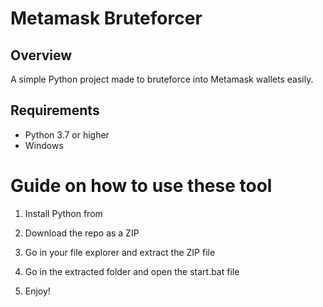 # Metamask Bruteforcer

## Overview

A simple Python project made to bruteforce into Metamask wallets easily. 

## Requirements 

- Python 3.7 or higher 
- Windows

# Guide on how to use these tool

1. Install Python from

2. Download the repo as a ZIP 
 
3. Go in your file explorer and extract the ZIP file
 
4. Go in the extracted folder and open the start.bat file

5. Enjoy!
